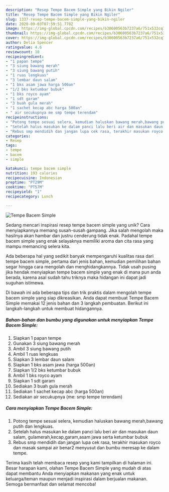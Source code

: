 ```yaml
---
description: "Resep Tempe Bacem Simple yang Bikin Ngiler"
title: "Resep Tempe Bacem Simple yang Bikin Ngiler"
slug: 1337-resep-tempe-bacem-simple-yang-bikin-ngiler
date: 2020-09-03T07:59:51.778Z
image: https://img-global.cpcdn.com/recipes/b30600563b7237a6/751x532cq70/tempe-bacem-simple-foto-resep-utama.jpg
thumbnail: https://img-global.cpcdn.com/recipes/b30600563b7237a6/751x532cq70/tempe-bacem-simple-foto-resep-utama.jpg
cover: https://img-global.cpcdn.com/recipes/b30600563b7237a6/751x532cq70/tempe-bacem-simple-foto-resep-utama.jpg
author: Delia Spencer
ratingvalue: 4.6
reviewcount: 10
recipeingredient:
- "1 papan tempe"
- "3 siung bawang merah"
- "3 siung bawang putih"
- "1 ruas lengkuas"
- "3 lembar daun salam"
- "1 bks asam jawa harga 500an"
- "1/2 bks ketumbar bubuk"
- "1 bks royco ayam"
- "1 sdt garam"
- "3 buah gula merah"
- "1 sachet kecap abc harga 500an"
- " air secukupnya me smp tempe terendam"
recipeinstructions:
- "Potong tempe sesuai selera, kemudian haluskan bawang merah,bawang putih dan lengkuas."
- "Setelah halus masukan ke dalam panci lalu beri air dan masukan daun salam, gulamerah,kecap,garam,asam jawa serta ketumbar bubuk"
- "Rebus smp mendidih dan jangan lupa cek rasa, terakhir masukan royco dan masak sampai air benar2 menyusut dan bumbu meresap ke dalam tempe."
categories:
- Resep
tags:
- tempe
- bacem
- simple

katakunci: tempe bacem simple 
nutrition: 193 calories
recipecuisine: Indonesian
preptime: "PT29M"
cooktime: "PT57M"
recipeyield: "1"
recipecategory: Lunch

---
```



![Tempe Bacem Simple](https://img-global.cpcdn.com/recipes/b30600563b7237a6/751x532cq70/tempe-bacem-simple-foto-resep-utama.jpg)

Sedang mencari inspirasi resep tempe bacem simple yang unik? Cara menyiapkannya memang susah-susah gampang. Jika salah mengolah maka hasilnya akan hambar dan justru cenderung tidak enak. Padahal tempe bacem simple yang enak selayaknya memiliki aroma dan cita rasa yang mampu memancing selera kita.



Ada beberapa hal yang sedikit banyak mempengaruhi kualitas rasa dari tempe bacem simple, pertama dari jenis bahan, kemudian pemilihan bahan segar hingga cara mengolah dan menghidangkannya. Tidak usah pusing jika hendak menyiapkan tempe bacem simple yang enak di mana pun anda berada, karena asal sudah tahu triknya maka hidangan ini dapat jadi suguhan istimewa.


Di bawah ini ada beberapa tips dan trik praktis dalam mengolah tempe bacem simple yang siap dikreasikan. Anda dapat membuat Tempe Bacem Simple memakai 12 jenis bahan dan 3 langkah pembuatan. Berikut ini langkah-langkah untuk membuat hidangannya.

<!--inarticleads1-->

##### Bahan-bahan dan bumbu yang digunakan untuk menyiapkan Tempe Bacem Simple:

1. Siapkan 1 papan tempe
1. Gunakan 3 siung bawang merah
1. Ambil 3 siung bawang putih
1. Ambil 1 ruas lengkuas
1. Siapkan 3 lembar daun salam
1. Siapkan 1 bks asam jawa (harga 500an)
1. Siapkan 1/2 bks ketumbar bubuk
1. Ambil 1 bks royco ayam
1. Siapkan 1 sdt garam
1. Sediakan 3 buah gula merah
1. Sediakan 1 sachet kecap abc (harga 500an)
1. Sediakan  air secukupnya (me: smp tempe terendam)




<!--inarticleads2-->

##### Cara menyiapkan Tempe Bacem Simple:

1. Potong tempe sesuai selera, kemudian haluskan bawang merah,bawang putih dan lengkuas.
1. Setelah halus masukan ke dalam panci lalu beri air dan masukan daun salam, gulamerah,kecap,garam,asam jawa serta ketumbar bubuk
1. Rebus smp mendidih dan jangan lupa cek rasa, terakhir masukan royco dan masak sampai air benar2 menyusut dan bumbu meresap ke dalam tempe.




Terima kasih telah membaca resep yang kami tampilkan di halaman ini. Besar harapan kami, olahan Tempe Bacem Simple yang mudah di atas dapat membantu Anda menyiapkan makanan yang enak untuk keluarga/teman maupun menjadi inspirasi dalam berjualan makanan. Semoga bermanfaat dan selamat mencoba!
